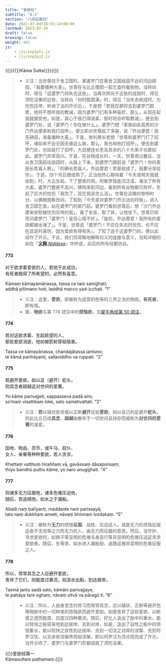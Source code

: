 ```yaml
---
title: "爱欲经"
subtitle: "4:1"
section: "八颂品第四"
date: 2022-07-04T16:55:14+08:00
lastmod: 2023-02-28
draft: false
brewing: false
weight: 401
js:
    - /js/snp2pts.js
    - /js/snp2pj2.js
---
```



{{<subtitle>}}{{<suttalink src="snp4.1">}}Kāma Sutta{{</suttalink>}}{{</subtitle>}}

> - 义注：当世尊住于舍卫国时，某婆罗门在离舍卫国祇园不远的河边耕田，「我要播种大麦」。世尊在与比丘僧团一起乞食时看到他，当转向时，得见「这婆罗门将失去这些」，当再次转向于近依的成就时，得见须陀洹果的近依，当转向「何时能圆满」时，得见「当失去收成时，为忧伤压垮，听闻了法的开示后」，于是想「若我在那时去到婆罗门那里，他将不想听我的教诫，因为婆罗门们有多种喜好，那么，从现在起我就摄受他，如是，其心于我已得调柔，那时将会听取教诫」，便去到婆罗门处，说「婆罗门！你在做什么」。婆罗门想「家族如此高贵的沙门乔达摩来和我打招呼」，便立即对世尊起了净喜，说「乔达摩君！我在耕田，准备播种大麦」。于是，舍利弗长老想「世尊和婆罗门打了招呼，诸如来不会无因无缘这么做，那么，我也和他打招呼」，便去到婆罗门处，也如是打了招呼。大目揵连长老及其余的八十大弟子也都如此。婆罗门非常高兴。于是，在谷物成长时，一天，世尊用过餐后，当从舍卫国前往祇园时，从路上下来，到婆罗门跟前说「婆罗门！你的麦田长势喜人啊」。「的确长势喜人，乔达摩君！若是收成了，我要分享给你」。于是，四个月后便成熟了。正当他热心期待着「今天或明天我就收割」时，大云生起，下了整夜的雨。阿致罗筏底河泛滥，淹没了所有大麦。婆罗门整夜不高兴，拂晓来到河边，看到所有谷物都已败坏，生起了巨大的忧伤「我完了，现在我该怎么活」。世尊在这晚的黎明时分，以佛眼观察世间，了知到「今天是对婆罗门开示法的时候」，进入舍卫国乞食，站在婆罗门的房门前。婆罗门看到世尊后，想「沙门乔达摩来安慰被忧伤压垮的我」，备了坐具，取了钵，让他坐下。世尊已知而问婆罗门「婆罗门！是否心情不好」。「是的，乔达摩君！我所有的麦田都被水淹了」。于是，世尊说「婆罗门！不应在失去时忧伤，也不应在具足时喜悦，因为爱欲有得有失」，了知了适于这婆罗门的，便以此经作了开示。于此，我们将简略地解释句义的连接与意义，当知详细的如在「[**义释** *Niddesa*](/khuddaka/niddesa/)」中所说，此后的所有经都仿此。

#### 773

对于欲求着爱欲的人，若他于此成功，  
有死者既得了所希望的，必然有喜意。

Kāmaṃ kāmayamānassa, tassa ce taṃ samijjhati;  
addhā pītimano hoti, laddhā macco yad-icchati. <q>1</q>

> - 义注：这里，**爱欲**，即被称为适意的色等的三界之法的物欲。**有死者**，即有情。
> - 案，**物欲**与第 778 颂注中的**烦恼欲**，见[犀牛角经第 50 颂注](../103/#50)。

#### 774

若对这欲求着、生起欲望的人，  
那些爱欲消逝，他如被箭射穿般恼害。

Tassa ce kāmayānassa, chandajātassa jantuno;  
te kāmā parihāyanti, sallaviddho va ruppati. <q>2</q>

#### 775

若避开爱欲，如以足（避开）蛇头，  
则具念者超越这对世间的爱著。

Yo kāme parivajjeti, sappasseva padā siro;  
so’maṃ visattikaṃ loke, sato samativattati. <q>3</q>

> - 义注：**若**以镇伏欲贪或以正断**避开**这些**爱欲**，如以自己的足避开**蛇头**，则此比丘已成**具念**，**超越**由散布于一切世间且持存而被称为**对世间的爱著**的渴爱。

#### 776

田地、物品、货币，或牛马、奴仆、  
女人、亲眷等种种爱欲，若人贪求，

Khettaṃ vatthuṃ hiraññaṃ vā, gavāssaṃ dāsaporisaṃ;  
thiyo bandhū puthu kāme, yo naro anugijjhati. <q>4</q>

#### 777

则诸多无力征服他，诸多危难压迫他，  
随后，苦追随他，如水之于漏船。

Abalā naṃ balīyanti, maddante naṃ parissayā;  
tato naṃ dukkham anveti, nāvaṃ bhinnam ivodakaṃ. <q>5</q>

> - 义注：被称为**无力**的烦恼**征服**、战胜、压迫这人，或是无力的烦恼征服这由于无信等之力而无力的人，由无力而征服的意思。然后，当守护、寻求爱欲时，如狮子等显明的危难与身恶行等非显明的危难压迫这贪求爱欲者。随后，生等苦，如水进入漏船般，追随这被非显明的危难征服之人。

#### 778

所以，常常具念之人应避开爱欲，  
舍弃了它们，则能度过暴流，如汲水出船，到达彼岸。

Tasmā jantu sadā sato, kāmāni parivajjaye;  
te pahāya tare oghaṃ, nāvaṃ sitvā va pāragū ti. <q>6</q>

> - 义注：所以，人由身至念的修习而常常具念，应以镇伏、正断等避开色等物欲中的一切种类的烦恼欲而避开爱欲。如是舍弃了这些爱欲，以断彼之道而能度、应度过四种暴流。随后，好比人汲出了船中的重水，能以轻快之船容易地到达彼岸、去到对岸，如是，汲出了自性之船中的烦恼重水，能以轻快之自性到达彼岸、去到一切法之对岸的涅槃、去到阿罗汉性、以无余依涅槃界而般涅槃，即以阿罗汉为顶点而完成了开示。当开示终了，婆罗门与婆罗门尼都成就了须陀洹果。


{{<eof>}}爱欲经第一<br><span class="pi">Kāmasuttaṃ paṭhamaṃ.</span>{{</eof>}}